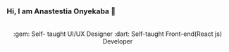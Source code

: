 ### Hi, I am Anastestia Onyekaba 👋
<p align="center">
 <br>
 :gem: Self- taught UI/UX Designer :dart: Self-taught Front-end(React js) Developer 
</p>

<!--
**Ann-design-max/Ann-design-max** is a ✨ _special_ ✨ repository because its `README.md` (this file) appears on your GitHub profile.

Here are some ideas to get you started:

- 🔭 I’m currently working on ...
- 🌱 I’m currently learning ...
- 👯 I’m looking to collaborate on ...
- 🤔 I’m looking for help with ...
- 💬 Ask me about ...
- 📫 How to reach me: ...
- 😄 Pronouns: ...
- ⚡ Fun fact: ...
-->
<!-- 
<p align="center">
 <img width="50px" src="https://media4.giphy.com/media/eLw1b6BOoLoQJNy6PJ/giphy.gif"> 
 <img width="200px" src="adcdev-logo.png"> 
 <img width="50px" src="https://media4.giphy.com/media/eLw1b6BOoLoQJNy6PJ/giphy.gif"> 
 </p>

 <p align="center">
<b>@adrianaluisadc:</b>
 <br>
 <br>
 :gem: Self- taught UI/UX Designer :dart: Self-taught Front-end Developer 
</p>

<br>
<p align="center">
 <img width="48%" src="https://github-readme-stats.vercel.app/api?username=adrianaluisadc&show_icons=true&theme=radical&count_private=true&custom_title=@adrianaluisadc "> 
 <img  width="48%" src="https://github-readme-streak-stats.herokuapp.com/?user=adrianaluisadc&theme=radical" />
</p>

<p align="center">
 <img width="200px"src="https://i.dlpng.com/static/png/7039439_preview.png">
 <img width="400px" src="https://github-readme-stats.vercel.app/api/top-langs/?username=adrianaluisadc&layout=compact&theme=radical&custom_title=Languages" /> 
 <img width="200px"src="https://i.dlpng.com/static/png/7039439_preview.png">
 <br>
 <br>
 <img width="600px"src="https://activity-graph.herokuapp.com/graph?username=adrianaluisadc&theme=redical">
 
</p>

<br>

<p align="center">
 <b>Tools and Technologies</b>
 <br>
 <br>
 
 <img width="60px" src="https://cdn-icons-png.flaticon.com/512/5968/5968705.png" />
 <img width="60px" src="https://www.freepnglogos.com/uploads/photoshop-png-logo/photoshop-cc-icon-png-logo-2.png"/>
 <img width="60px" src="https://upload.wikimedia.org/wikipedia/commons/thumb/0/0d/Inkscape_Logo.svg/2048px-Inkscape_Logo.svg.png"/>
 <img width="60px" src="https://upload.wikimedia.org/wikipedia/commons/6/6a/JavaScript-logo.png"/>
 <img width="130px" src="https://allprowebdesigns.com/blog/wp-content/uploads/2019/01/1lJ32Bl-lHWmNMUSiSq17gQ-792x445.png"/>
 <img width="60px" src="https://upload.wikimedia.org/wikipedia/commons/b/b2/MediBang_Paint_logo.png"/>
 <img width="60px" src="https://seeklogo.com/images/G/git-bash-logo-B6475E8359-seeklogo.com.png"/>
 <img width="60px" src="https://upload.wikimedia.org/wikipedia/commons/thumb/2/2d/Visual_Studio_Code_1.18_icon.svg/1028px-Visual_Studio_Code_1.18_icon.svg.png" />
 <img width="60px" src="https://cdn4.iconfinder.com/data/icons/logos-3/600/React.js_logo-512.png" />
 <img width="60px" src="https://upload.wikimedia.org/wikipedia/commons/thumb/b/b2/Bootstrap_logo.svg/512px-Bootstrap_logo.svg.png" />
 <img width="60px" src="https://cdn.worldvectorlogo.com/logos/material-ui-1.svg" />
 
 <br>
 <br>
 <b>Affiliated Organizations and Communities</b>
 <br>
 <br>
 
 <img width="90px" alt="Github Education Community" src="https://education.github.com/assets/campus_program-9372374f8cd435dafb8e725cb67ee73b587af7a9b2f176dfec968afe3b05338c.png" />
 <img width="90px"  alt="EddieHub Community" src="https://avatars.githubusercontent.com/u/66388388?s=280&v=4" />
 <img width="90px" alt="SurPath Hub Community"src="https://raw.githubusercontent.com/SurPathHub/brand-assets/main/Resources/SurPath%20Hub%20Logos/SPH_transparent.png" />
 
 <br>
 <br>
 <b>Account Links</b>
 <br>
 <br>
 <a href="https://www.wattpad.com/user/ZeroOxygen">
 <img width="60px" alt="Wattpad Logo" src="https://www.wattpad.com/brand/placeholder/w_placeholder-b82c454c177d04c66a13c13cff05b539.png" /></a>
 
 <a href="https://www.linkedin.com/in/adriana-dela-cruz-0076b021b/">
 <img width="50px" alt="LinkedIn Logo" src="https://cdn-icons-png.flaticon.com/512/174/174857.png" /></a>
</p>

 -->
